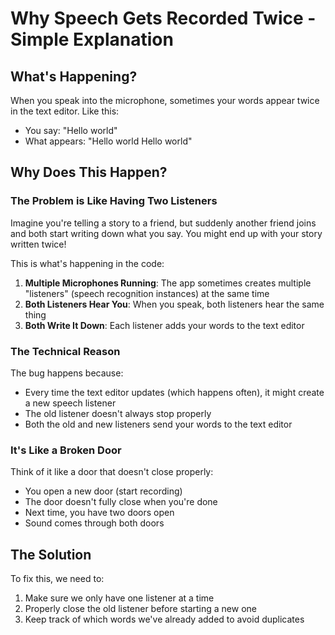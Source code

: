 # Why Speech Gets Recorded Twice - Simple Explanation

## What's Happening?
When you speak into the microphone, sometimes your words appear twice in the text editor. Like this:
- You say: "Hello world"
- What appears: "Hello world Hello world"

## Why Does This Happen?

### The Problem is Like Having Two Listeners
Imagine you're telling a story to a friend, but suddenly another friend joins and both start writing down what you say. You might end up with your story written twice!

This is what's happening in the code:

1. **Multiple Microphones Running**: The app sometimes creates multiple "listeners" (speech recognition instances) at the same time
2. **Both Listeners Hear You**: When you speak, both listeners hear the same thing
3. **Both Write It Down**: Each listener adds your words to the text editor

### The Technical Reason

The bug happens because:
- Every time the text editor updates (which happens often), it might create a new speech listener
- The old listener doesn't always stop properly
- Both the old and new listeners send your words to the text editor

### It's Like a Broken Door
Think of it like a door that doesn't close properly:
- You open a new door (start recording)
- The door doesn't fully close when you're done
- Next time, you have two doors open
- Sound comes through both doors

## The Solution
To fix this, we need to:
1. Make sure we only have one listener at a time
2. Properly close the old listener before starting a new one
3. Keep track of which words we've already added to avoid duplicates